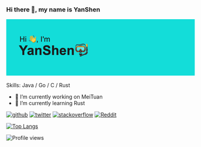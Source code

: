 ### Hi there 👋, my name is YanShen
![](https://github.com/yanshen1997/yanshen1997/blob/main/images/header.png)


Skills: Java / Go / C / Rust 

- 🔭 I’m currently working on MeiTuan 
- 🌱 I’m currently learning Rust 


[<img src='https://cdn.jsdelivr.net/npm/simple-icons@3.0.1/icons/github.svg' alt='github' height='40'>](https://github.com/yanshen1997)  [<img src='https://cdn.jsdelivr.net/npm/simple-icons@3.0.1/icons/twitter.svg' alt='twitter' height='40'>](https://twitter.com/0xcafebabe)  [<img src='https://cdn.jsdelivr.net/npm/simple-icons@3.0.1/icons/stackoverflow.svg' alt='stackoverflow' height='40'>](https://stackoverflow.com/users/19228549)  [<img src='https://cdn.jsdelivr.net/npm/simple-icons@3.0.1/icons/reddit.svg' alt='Reddit' height='40'>](https://www.reddit.com/user/shenyan_)  

[![Top Langs](https://github-readme-stats.vercel.app/api/top-langs/?username=yanshen1997)](https://github.com/anuraghazra/github-readme-stats)

![Profile views](https://gpvc.arturio.dev/yanshen1997)
<!--
**yanshen1997/yanshen1997** is a ✨ _special_ ✨ repository because its `README.md` (this file) appears on your GitHub profile.

Here are some ideas to get you started:

- 🔭 I’m currently working on ...
- 🌱 I’m currently learning ...
- 👯 I’m looking to collaborate on ...
- 🤔 I’m looking for help with ...
- 💬 Ask me about ...
- 📫 How to reach me: ...
- 😄 Pronouns: ...
- ⚡ Fun fact: ...
-->
